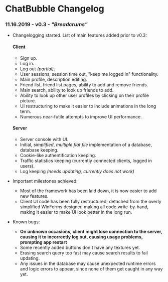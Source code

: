 # ChatBubble Changelog #



### 11.16.2019 - v0.3 - *"Breadcrums"* ###

  - Changelogging started. List of main features added prior to v0.3:
    #### Client ####
    - Sign up.
    - Log in.
    - Log out *(partial)*.
    - User sessions, session time out, "keep me logged in" functionality.
    - Main profile, description editing.
    - Friend list, friend list pages, ability to add and remove friends.
    - Main search, ability to look up friends to add.
    - Ability to look up other user profiles by clicking on their profile picture.
    - UI restructuring to make it easier to include animations in the long term.
    - Numerous near-futile attempts to improve UI performance.
    
    #### Server ####
    - Server console with UI.
    - Initial, *simplified*, *multiple flat file* implementation of a database, database keeping.
    - Cookie-like authentification keeping.
    - Traffic statistics keeping (currently connected clients, logged in users).
    - Log keeping *(needs updating, currently does not work)*
    
  - Important milestones achieved:
    - Most of the framework has been laid down, it is now easier to add new features.
    - Client UI code has been fully restructured; detached from the overly simplified WinForms designer,
    making all code write-by-hand, making it easier to make UI look better in the long run.
    
  - Known bugs:
    - **On unknown occasions, client might lose connection to the server, causing it to incorrectly log out,
    causing usage problems, prompting app restart**
    - Some recently added buttons don't have any textures yet.
    - Erasing search query too fast may cause search results to fail updating.
    - Any issues in the database may cause unexpected runtime errors and logic errors to appear, since none of them
    get caught in any way yet.
